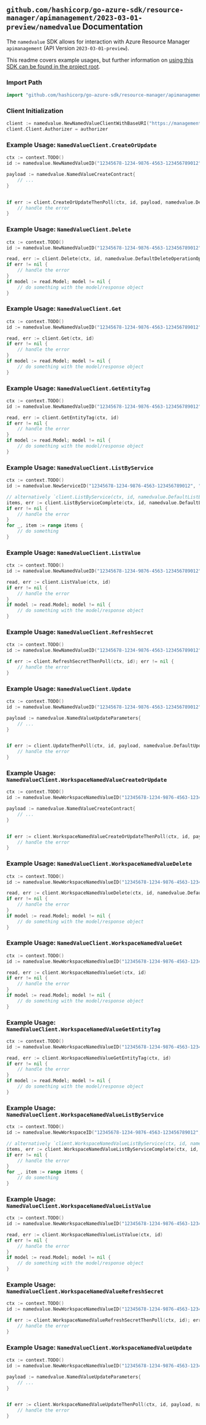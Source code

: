 
## `github.com/hashicorp/go-azure-sdk/resource-manager/apimanagement/2023-03-01-preview/namedvalue` Documentation

The `namedvalue` SDK allows for interaction with Azure Resource Manager `apimanagement` (API Version `2023-03-01-preview`).

This readme covers example usages, but further information on [using this SDK can be found in the project root](https://github.com/hashicorp/go-azure-sdk/tree/main/docs).

### Import Path

```go
import "github.com/hashicorp/go-azure-sdk/resource-manager/apimanagement/2023-03-01-preview/namedvalue"
```


### Client Initialization

```go
client := namedvalue.NewNamedValueClientWithBaseURI("https://management.azure.com")
client.Client.Authorizer = authorizer
```


### Example Usage: `NamedValueClient.CreateOrUpdate`

```go
ctx := context.TODO()
id := namedvalue.NewNamedValueID("12345678-1234-9876-4563-123456789012", "example-resource-group", "serviceValue", "namedValueIdValue")

payload := namedvalue.NamedValueCreateContract{
	// ...
}


if err := client.CreateOrUpdateThenPoll(ctx, id, payload, namedvalue.DefaultCreateOrUpdateOperationOptions()); err != nil {
	// handle the error
}
```


### Example Usage: `NamedValueClient.Delete`

```go
ctx := context.TODO()
id := namedvalue.NewNamedValueID("12345678-1234-9876-4563-123456789012", "example-resource-group", "serviceValue", "namedValueIdValue")

read, err := client.Delete(ctx, id, namedvalue.DefaultDeleteOperationOptions())
if err != nil {
	// handle the error
}
if model := read.Model; model != nil {
	// do something with the model/response object
}
```


### Example Usage: `NamedValueClient.Get`

```go
ctx := context.TODO()
id := namedvalue.NewNamedValueID("12345678-1234-9876-4563-123456789012", "example-resource-group", "serviceValue", "namedValueIdValue")

read, err := client.Get(ctx, id)
if err != nil {
	// handle the error
}
if model := read.Model; model != nil {
	// do something with the model/response object
}
```


### Example Usage: `NamedValueClient.GetEntityTag`

```go
ctx := context.TODO()
id := namedvalue.NewNamedValueID("12345678-1234-9876-4563-123456789012", "example-resource-group", "serviceValue", "namedValueIdValue")

read, err := client.GetEntityTag(ctx, id)
if err != nil {
	// handle the error
}
if model := read.Model; model != nil {
	// do something with the model/response object
}
```


### Example Usage: `NamedValueClient.ListByService`

```go
ctx := context.TODO()
id := namedvalue.NewServiceID("12345678-1234-9876-4563-123456789012", "example-resource-group", "serviceValue")

// alternatively `client.ListByService(ctx, id, namedvalue.DefaultListByServiceOperationOptions())` can be used to do batched pagination
items, err := client.ListByServiceComplete(ctx, id, namedvalue.DefaultListByServiceOperationOptions())
if err != nil {
	// handle the error
}
for _, item := range items {
	// do something
}
```


### Example Usage: `NamedValueClient.ListValue`

```go
ctx := context.TODO()
id := namedvalue.NewNamedValueID("12345678-1234-9876-4563-123456789012", "example-resource-group", "serviceValue", "namedValueIdValue")

read, err := client.ListValue(ctx, id)
if err != nil {
	// handle the error
}
if model := read.Model; model != nil {
	// do something with the model/response object
}
```


### Example Usage: `NamedValueClient.RefreshSecret`

```go
ctx := context.TODO()
id := namedvalue.NewNamedValueID("12345678-1234-9876-4563-123456789012", "example-resource-group", "serviceValue", "namedValueIdValue")

if err := client.RefreshSecretThenPoll(ctx, id); err != nil {
	// handle the error
}
```


### Example Usage: `NamedValueClient.Update`

```go
ctx := context.TODO()
id := namedvalue.NewNamedValueID("12345678-1234-9876-4563-123456789012", "example-resource-group", "serviceValue", "namedValueIdValue")

payload := namedvalue.NamedValueUpdateParameters{
	// ...
}


if err := client.UpdateThenPoll(ctx, id, payload, namedvalue.DefaultUpdateOperationOptions()); err != nil {
	// handle the error
}
```


### Example Usage: `NamedValueClient.WorkspaceNamedValueCreateOrUpdate`

```go
ctx := context.TODO()
id := namedvalue.NewWorkspaceNamedValueID("12345678-1234-9876-4563-123456789012", "example-resource-group", "serviceValue", "workspaceIdValue", "namedValueIdValue")

payload := namedvalue.NamedValueCreateContract{
	// ...
}


if err := client.WorkspaceNamedValueCreateOrUpdateThenPoll(ctx, id, payload, namedvalue.DefaultWorkspaceNamedValueCreateOrUpdateOperationOptions()); err != nil {
	// handle the error
}
```


### Example Usage: `NamedValueClient.WorkspaceNamedValueDelete`

```go
ctx := context.TODO()
id := namedvalue.NewWorkspaceNamedValueID("12345678-1234-9876-4563-123456789012", "example-resource-group", "serviceValue", "workspaceIdValue", "namedValueIdValue")

read, err := client.WorkspaceNamedValueDelete(ctx, id, namedvalue.DefaultWorkspaceNamedValueDeleteOperationOptions())
if err != nil {
	// handle the error
}
if model := read.Model; model != nil {
	// do something with the model/response object
}
```


### Example Usage: `NamedValueClient.WorkspaceNamedValueGet`

```go
ctx := context.TODO()
id := namedvalue.NewWorkspaceNamedValueID("12345678-1234-9876-4563-123456789012", "example-resource-group", "serviceValue", "workspaceIdValue", "namedValueIdValue")

read, err := client.WorkspaceNamedValueGet(ctx, id)
if err != nil {
	// handle the error
}
if model := read.Model; model != nil {
	// do something with the model/response object
}
```


### Example Usage: `NamedValueClient.WorkspaceNamedValueGetEntityTag`

```go
ctx := context.TODO()
id := namedvalue.NewWorkspaceNamedValueID("12345678-1234-9876-4563-123456789012", "example-resource-group", "serviceValue", "workspaceIdValue", "namedValueIdValue")

read, err := client.WorkspaceNamedValueGetEntityTag(ctx, id)
if err != nil {
	// handle the error
}
if model := read.Model; model != nil {
	// do something with the model/response object
}
```


### Example Usage: `NamedValueClient.WorkspaceNamedValueListByService`

```go
ctx := context.TODO()
id := namedvalue.NewWorkspaceID("12345678-1234-9876-4563-123456789012", "example-resource-group", "serviceValue", "workspaceIdValue")

// alternatively `client.WorkspaceNamedValueListByService(ctx, id, namedvalue.DefaultWorkspaceNamedValueListByServiceOperationOptions())` can be used to do batched pagination
items, err := client.WorkspaceNamedValueListByServiceComplete(ctx, id, namedvalue.DefaultWorkspaceNamedValueListByServiceOperationOptions())
if err != nil {
	// handle the error
}
for _, item := range items {
	// do something
}
```


### Example Usage: `NamedValueClient.WorkspaceNamedValueListValue`

```go
ctx := context.TODO()
id := namedvalue.NewWorkspaceNamedValueID("12345678-1234-9876-4563-123456789012", "example-resource-group", "serviceValue", "workspaceIdValue", "namedValueIdValue")

read, err := client.WorkspaceNamedValueListValue(ctx, id)
if err != nil {
	// handle the error
}
if model := read.Model; model != nil {
	// do something with the model/response object
}
```


### Example Usage: `NamedValueClient.WorkspaceNamedValueRefreshSecret`

```go
ctx := context.TODO()
id := namedvalue.NewWorkspaceNamedValueID("12345678-1234-9876-4563-123456789012", "example-resource-group", "serviceValue", "workspaceIdValue", "namedValueIdValue")

if err := client.WorkspaceNamedValueRefreshSecretThenPoll(ctx, id); err != nil {
	// handle the error
}
```


### Example Usage: `NamedValueClient.WorkspaceNamedValueUpdate`

```go
ctx := context.TODO()
id := namedvalue.NewWorkspaceNamedValueID("12345678-1234-9876-4563-123456789012", "example-resource-group", "serviceValue", "workspaceIdValue", "namedValueIdValue")

payload := namedvalue.NamedValueUpdateParameters{
	// ...
}


if err := client.WorkspaceNamedValueUpdateThenPoll(ctx, id, payload, namedvalue.DefaultWorkspaceNamedValueUpdateOperationOptions()); err != nil {
	// handle the error
}
```
